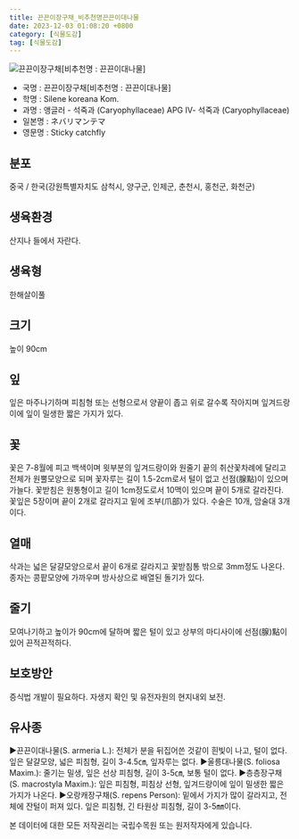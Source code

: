 ```yaml
---
title: 끈끈이장구채_비추천명끈끈이대나물
date: 2023-12-03 01:08:20 +0800
category: [식물도감]
tag: [식물도감]
---
```




![끈끈이장구채[비추천명 : 끈끈이대나물]](/fileUpload/plants/basic/Caryophyllaceae/Silene/9045/1_th2.JPG)
- 국명 : 끈끈이장구채[비추천명 : 끈끈이대나물]
- 학명 : Silene koreana Kom.
- 과명 : 앵글러 - 석죽과 (Caryophyllaceae) APG Ⅳ- 석죽과 (Caryophyllaceae)
- 일본명 : ネバリマンテマ
- 영문명 : Sticky catchfly


## 분포
중국 / 한국(강원특별자치도 삼척시, 양구군, 인제군, 춘천시, 홍천군, 화천군) 
## 생육환경
산지나 들에서 자란다.
## 생육형
한해살이풀
## 크기
높이 90cm
## 잎
잎은 마주나기하며 피침형 또는 선형으로서 양끝이 좁고 위로 갈수록 작아지며 잎겨드랑이에 잎이 밀생한 짧은 가지가 있다.
## 꽃
꽃은 7-8월에 피고 백색이며 윗부분의 잎겨드랑이와 원줄기 끝의 취산꽃차례에 달리고 전체가 원뿔모양으로 되며 꽃자루는 길이 1.5-2cm로서 털이 없고 선점(腺點)이 있으며 가늘다. 꽃받침은 원통형이고 길이 1cm정도로서 10맥이 있으며 끝이 5개로 갈라진다. 꽃잎은 5장이며 끝이 2개로 갈라지고 밑에 조부(爪部)가 있다. 수술은 10개, 암술대 3개이다.
## 열매
삭과는 넓은 달걀모양으로서 끝이 6개로 갈라지고 꽃받침통 밖으로 3mm정도 나온다. 종자는 콩팥모양에 가까우며 방사상으로 배열된 돌기가 있다.
## 줄기
모여나기하고 높이가 90cm에 달하며 짧은 털이 있고 상부의 마디사이에 선점(腺)點이 있어 끈적끈적하다.
## 보호방안
증식법 개발이 필요하다. 자생지 확인 및 유전자원의 현지내외 보전.
## 유사종
▶끈끈이대나물(S. armeria L.): 전체가 분을 뒤집어쓴 것같이 흰빛이 나고, 털이 없다. 잎은 달걀모양, 넓은 피침형, 길이 3-4.5㎝, 잎자루는 없다.▶울릉대나물(S. foliosa Maxim.): 줄기는 밀생, 잎은 선상 피침형, 길이 3-5㎝, 보통 털이 없다.▶층층장구채(S. macrostyla Maxim.): 잎은 피침형, 피침상 선형, 잎겨드랑이에 잎이 밀생한 짧은 가지가 나온다.▶오랑캐장구채(S. repens Person): 밑에서 가지가 많이 갈라지고, 전체에 잔털이 퍼져 있다. 잎은 피침형, 긴 타원상 피침형, 길이 3-5㎜이다.






본 데이터에 대한 모든 저작권리는 국립수목원 또는 원저작자에게 있습니다.

